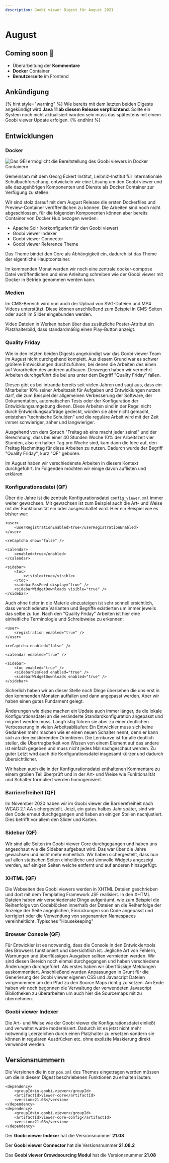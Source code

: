 ```yaml
---
description: Goobi viewer Digest für August 2021
---
```


# August

## **C**oming soon 🚀

* Überarbeitung der **Kommentare**
* **Docker** Container
* **Benutzerseite** im Frontend

## Ankündigung

{% hint style="warning" %}
Wie bereits mit dem letzten beiden Digests angekündigt wird **Java 11 ab diesem Release verpflichtend**. Sollte ein System noch nicht aktualisiert worden sein muss das spätestens mit einem Goobi viewer Update erfolgen.
{% endhint %}

## Entwicklungen

### Docker

![Das GEI erm&#xF6;glicht die Bereitstellung des Goobi viewers in Docker Containern](../.gitbook/assets/gei_docker.png)

Gemeinsam mit dem Georg Eckert Institut, Leibniz-Institut für internationale Schulbuchforschung, entwickeln wir eine Lösung um den Goobi viewer und alle dazugehörigen Komponenten und Dienste als Docker Container zur Verfügung zu stellen.

Wir sind stolz darauf mit dem August Release die ersten Dockerfiles und Preview-Container veröffentlichen zu können. Die Arbeiten sind noch nicht abgeschlossen, für die folgenden Komponenten können aber bereits Container von Docker Hub bezogen werden:

* Apache Solr \(vorkonfiguriert für den Goobi viewer\)
* Goobi viewer Indexer
* Goobi viewer Connector
* Goobi viewer Reference Theme

Das Theme bindet den Core als Abhängigkeit ein, dadurch ist das Theme der eigentliche Hauptcontainer.

Im kommenden Monat werden wir noch eine zentrale docker-compose Datei veröffentlichen und eine Anleitung schreiben wie der Goobi viewer mit Docker in Betrieb genommen werden kann.

### Medien

Im CMS-Bereich wird nun auch der Upload von SVG-Dateien und MP4 Videos unterstützt. Diese können anschließend zum Beispiel in CMS-Seiten oder auch im Slider eingebunden werden.

Video Dateien in Werken haben über das zusätzliche Poster-Attribut ein Platzhalterbild, dass standardmäßig einen Play-Button anzeigt.

### Quality Friday

Wie in den letzten beiden Digests angekündigt war das Goobi viewer Team im August nicht durchgehend komplett. Aus diesem Grund war es schwer größere Entwicklungen durchzuführen, bei denen die Arbeiten des einen auf Vorarbeiten des anderen aufbauen. Deswegen haben wir vermehrt Arbeiten durchgeführt die bei uns unter dem Begriff "Quality Friday" fallen.

Diesen gibt es bei intranda bereits seit vielen Jahren und sagt aus, dass ein Mitarbeiter 10% seiner Arbeitszeit für Aufgaben und Entwicklungen nutzen darf, die zum Beispiel der allgemeinen Verbesserung der Software, der Dokumentation, automatischen Tests oder der Konfiguration der Entwicklungsumgebung dienen. Diese Arbeiten sind in der Regel nicht durch Entwicklungsaufträge gedeckt, würden sie aber nicht gemacht, entstehen "technische Schulden" und die reguläre Arbeit wird mit der Zeit immer schwieriger, zäher und langwieriger.

Ausgehend von dem Spruch "Freitag ab eins macht jeder seins!" und der Berechnung, dass bei einer 40 Stunden Woche 10% der Arbeitszeit vier Stunden, also ein halber Tag pro Woche sind, kam dann die Idee auf, den Freitag Nachmittag für diese Arbeiten zu nutzen. Dadurch wurde der Begriff "Quality Friday", kurz "QF" geboren.

Im August haben wir verschiedenste Arbeiten in diesem Kontext durchgeführt. Im Folgenden möchten wir einige davon auflisten und erklären:

### Konfigurationsdatei \(QF\)

Über die Jahre ist die zentrale Konfigurationsdatei `config_viewer.xml` immer weiter gewachsen. Mit gewachsen ist zum Beispiel auch die Art- und Weise mit der Funktionalität ein oder ausgeschaltet wird. Hier ein Beispiel wie es bisher war:

```markup
<user>
    <userRegistrationEnabled>true</userRegistrationEnabled>
</user>

<reCaptcha show="false" />

<calendar>
    <enabled>true</enabled>
</calendar>

<sidebar>
    <toc>
        <visible>true</visible>
    </toc>
    <sidebarRssFeed display="true" />
    <sidebarWidgetDownloads visible="true" />
</sidebar>
```

Auch ohne tiefer in die Materie einzusteigen ist sehr schnell ersichtlich, dass verschiedenste Varianten und Begriffe existierten um immer jeweils das selbe zu tun. Nach den "Quality Friday" Arbeiten ist hier eine einheitliche Terminologie und Schreibweise zu erkennen:

```markup
<user>
    <registration enabled="true" />
</user>

<reCaptcha enabled="false" />

<calendar enabled="true" />

<sidebar>
    <toc enabled="true" />
    <sidebarRssFeed enabled="true" />
    <sidebarWidgetDownloads enabled="true" />
</sidebar>
```

Sicherlich haben wir an dieser Stelle noch Dinge übersehen die uns erst in den kommenden Monaten auffallen und dann angepasst werden. Aber wir haben einen gutes Fundament gelegt. 

Änderungen wie diese machen ein Update auch immer länger, da die lokale Konfigurationsdatei an die veränderte Standardkonfiguration angepasst und migriert werden muss. Langfristig führen sie aber zu einer deutlichen Verbesserung in vielen Arbeitsabläufen: Ein Entwickler muss sich keine Gedanken mehr machen wie er einen neuen Schalter nennt, denn er kann sich an den existierenden Orientieren. Die Lernkurve ist für alle deutlich steiler, die Übertragbarkeit von Wissen von einem Element auf das andere ist einfach gegeben und muss nicht jedes Mal nachgeschaut werden. Zu guter Letzt wird auch die Konfigurationsdatei insgesamt kürzer und dadurch übersichtlicher.

Wir haben auch die in der Konfigurationsdatei enthaltenen Kommentare zu einem großen Teil überprüft und in der Art- und Weise wie Funktionalität und Schalter formuliert werden homogenisiert.

### Barrierefreiheit \(QF\)

Im November 2020 haben wir im Goobi viewer die Barrierefreiheit nach WCAG 2.1 AA sichergestellt. Jetzt, ein gutes halbes Jahr später, sind wir den Code erneut durchgegangen und haben an einigen Stellen nachjustiert. Dies betrifft vor allem den Slider und Karten.

### Sidebar \(QF\)

Wir sind alle Seiten im Goobi viewer Core durchgegangen und haben uns angeschaut wie die Sidebar aufgebaut wird. Das war über die Jahre gewachsen und nicht mehr einheitlich. Wir haben sichergestellt, dass nun auf allen statischen Seiten einheitliche und sinnvolle Widgets angezeigt werden, auf einigen Seiten welche entfernt und auf anderen hinzugefügt.

### XHTML \(QF\)

Die Webseiten des Goobi viewers werden in XHTML Dateien geschrieben und dort mit dem Templating Framework JSF realisiert. In den XHTML Dateien haben wir verschiedenste Dinge aufgeräumt, wie zum Beispiel die Reihenfolge von Codeblöcken innerhalb der Dateien an die Reihenfolge der Anzeige der Seite angeglichen, Einrückungen von Code angepasst und korrigiert oder die Verwendung von sogenannten Namespaces vereinheitlicht. Typisches "Housekeeping"

### Browser Console \(QF\)

Für Entwickler ist es notwendig, dass die Console in den Entwicklertools des Browsers funktioniert und übersichtlich ist. Jegliche Art von Fehlern, Warnungen und überflüssigen Ausgaben sollten vermieden werden. Wir sind diesen Bereich noch einmal durchgegangen und haben verschiedene Änderungen durchgeführt. Als erstes haben wir überflüssige Meldungen auskommentiert. Anschließend wurden Anpassungen in Grunt für die Generierung der Goobi viewer eigenen CSS und Javascript Dateien vorgenommen um den Pfad zu den Source Maps richtig zu setzen. Am Ende haben wir noch begonnen die Verwaltung der verwendeten Javascript Bibliotheken zu überarbeiten um auch hier die Sourcemaps mit zu übernehmen.

### Goobi viewer Indexer

Die Art- und Weise wie der Goobi viewer die Konfigurationsdatei einließt und verwaltet wurde modernisiert. Dadurch ist es jetzt nicht mehr notwendig Leerzeichen durch einen Platzhalter zu ersetzen sondern sie können in regulären Ausdrücken etc. ohne explizite Maskierung direkt verwendet werden.

## Versionsnummern

Die Versionen die in der `pom.xml` des Themes eingetragen werden müssen um die in diesem Digest beschriebenen Funktionen zu erhalten lauten:

```markup
<dependency>
    <groupId>io.goobi.viewer</groupId>
    <artifactId>viewer-core</artifactId>
    <version>21.08</version>
</dependency>
<dependency>
    <groupId>io.goobi.viewer</groupId>
    <artifactId>viewer-core-config</artifactId>
    <version>21.08</version>
</dependency>
```

Der **Goobi viewer Indexer** hat die Versionsnummer **21.08**

Der **Goobi viewer Connector** hat die Versionsnummer **21.08.2**

Das **Goobi viewer Crowdsourcing Modul** hat die Versionsnummer **21.08**

